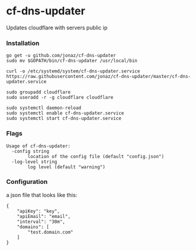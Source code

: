 # cf-dns-updater
Updates cloudflare with servers public ip

### Installation

```
go get -u github.com/jonaz/cf-dns-updater
sudo mv $GOPATH/bin/cf-dns-updater /usr/local/bin

curl -o /etc/systemd/system/cf-dns-updater.service https://raw.githubusercontent.com/jonaz/cf-dns-updater/master/cf-dns-updater.service

sudo groupadd cloudflare
sudo useradd -r -g cloudflare cloudflare

sudo systemctl daemon-reload
sudo systemctl enable cf-dns-updater.service
sudo systemctl start cf-dns-updater.service
```

### Flags

```
Usage of cf-dns-updater:
  -config string
    	location of the config file (default "config.json")
  -log-level string
    	log level (default "warning")
```


### Configuration
a json file that looks like this:

```
{
    "apiKey": "key",
    "apiEmail": "email",
    "interval": "30m",
    "domains": [
        "test.domain.com"
    ]
}

```
